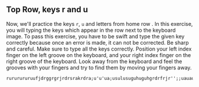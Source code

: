 

## Top Row, keys r and u

Now, we'll practice the keys `r`, `u` and letters from home row .
In this exercise, you will typing the keys which appear in the row next to the keyboard image. 
To pass this exercise, you have to be swift and type the given key correctly because once an error is made, it can not be corrected.
Be sharp and careful. Make sure to type all the keys correctly.
Position your left index finger on the left groove on the keyboard, and your right index finger on the right groove of the keyboard. 
Look away from the keyboard and feel the grooves with your fingers and try to find them by moving your fingers away.

```practicetyping
rururururuufjdrggrgrjrdrsrakrdra;u'u'ua;usulusuguhuguhgrdrfrjr'';;uauauaudukggghhhhjkllsla;'aaaskgks;'kfjfjjlsddjdkff
```
